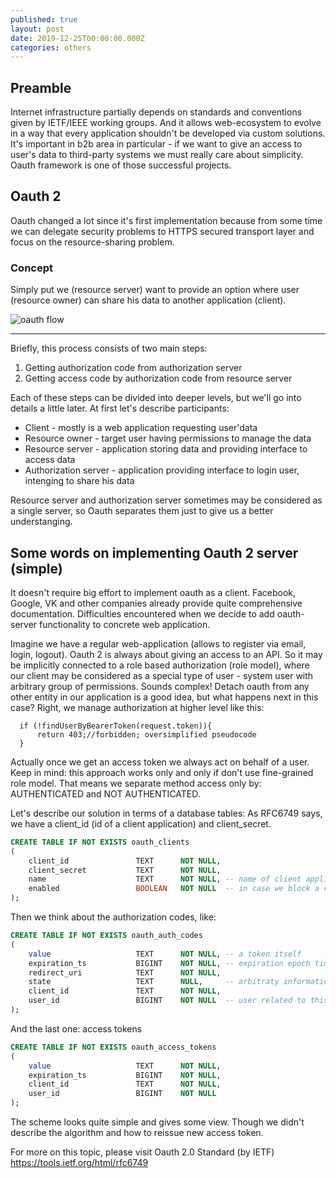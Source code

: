 ```yaml
---
published: true
layout: post
date: 2019-12-25T00:00:00.000Z
categories: others
---
```

## Preamble

Internet infrastructure partially depends on standards and conventions given by IETF/IEEE working groups. And it allows web-ecosystem to evolve in a way that every application shouldn't be developed via custom solutions. It's important in b2b area in particular - if we want to give an access to user's data to third-party systems we must really care about simplicity.
Oauth framework is one of those successful projects.

## Oauth 2
Oauth changed a lot since it's first implementation because from some time we can delegate security problems to HTTPS secured transport layer and focus on the resource-sharing problem.

### Concept
Simply put we (resource server) want to provide an option where user (resource owner) can share his data to another application (client).

![oauth flow]({{site.baseurl}}/assets/img/oauth_flow.png)

___

Briefly, this process consists of two main steps:
1. Getting authorization code from authorization server
2. Getting access code by authorization code from resource server

Each of these steps can be divided into deeper levels, but we'll go into details a little later. 
At first let's describe participants:

* Client - mostly is a web application requesting user'data
* Resource owner - target user having permissions to manage the data
* Resource server - application storing data and providing interface to access data
* Authorization server - application providing interface to login user, intenging to share his data

Resource server and authorization server sometimes may be considered as a single server, 
so Oauth separates them just to give us a better understanging.

## Some words on implementing Oauth 2 server (simple)
It doesn't require big effort to implement oauth as a client. Facebook, Google, VK and other companies already provide quite comprehensive documentation. Difficulties encountered when we decide to add oauth-server functionality to concrete web application.

Imagine we have a regular web-application (allows to register via email, login, logout).
Oauth 2 is always about giving an access to an API. So it may be implicitly connected to a role based authorization (role model), where our client may be considered as a special type of user - system user with arbitrary group of permissions. Sounds complex! Detach oauth from any other entity in our application is a good idea, but what happens next in this case? Right, we manage authorization at higher level like this:

```
  if (!findUserByBearerToken(request.token)){
      return 403;//forbidden; oversimplified pseudocode
  }
```

Actually once we get an access token we always act on behalf of a user. Keep in mind:
this approach works only and only if don't use fine-grained role model. That means we separate method access only by: AUTHENTICATED and NOT AUTHENTICATED.

Let's describe our solution in terms of a database tables:
As RFC6749 says, we have a client_id (id of a client application) and client_secret.
```sql
CREATE TABLE IF NOT EXISTS oauth_clients
(
    client_id               TEXT      NOT NULL,
    client_secret           TEXT      NOT NULL,
    name                    TEXT      NOT NULL, -- name of client application
    enabled                 BOOLEAN   NOT NULL  -- in case we block a client
);
```

Then we think about the authorization codes, like:
```sql
CREATE TABLE IF NOT EXISTS oauth_auth_codes
(
	value                   TEXT      NOT NULL, -- a token itself
	expiration_ts           BIGINT    NOT NULL, -- expiration epoch time in milliseconds
	redirect_uri            TEXT      NOT NULL,
	state                   TEXT      NULL,     -- arbitraty information (usually csrf token)
	client_id               TEXT      NOT NULL,
    user_id                 BIGINT    NOT NULL  -- user related to this authorization code
);
```

And the last one: access tokens
```sql
CREATE TABLE IF NOT EXISTS oauth_access_tokens
(
	value                   TEXT      NOT NULL,
	expiration_ts           BIGINT    NOT NULL,
	client_id               TEXT      NOT NULL,
    user_id                 BIGINT    NOT NULL
);
```
The scheme looks quite simple and gives some view. Though we didn't describe the algorithm and how to reissue new access token. 

For more on this topic, please visit Oauth 2.0 Standard (by IETF)
https://tools.ietf.org/html/rfc6749
